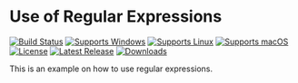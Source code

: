 # Use of Regular Expressions
[![Build Status](https://github.com/gcarreno/TestRegularExpressions/actions/workflows/main.yaml/badge.svg?branch=main)](https://github.com/gcarreno/TestRegularExpressions/actions)
[![Supports Windows](https://img.shields.io/badge/support-Windows-blue?logo=Windows)](https://github.com/gcarreno/TestRegularExpressions/releases/latest)
[![Supports Linux](https://img.shields.io/badge/support-Linux-yellow?logo=Linux)](https://github.com/gcarreno/TestRegularExpressions/releases/latest)
[![Supports macOS](https://img.shields.io/badge/support-macOS-black?logo=macOS)](https://github.com/gcarreno/TestRegularExpressions/releases/latest)
[![License](https://img.shields.io/github/license/gcarreno/TestRegularExpressions)](https://github.com/gcarreno/TestRegularExpressions/blob/main/LICENSE)
[![Latest Release](https://img.shields.io/github/v/release/gcarreno/TestRegularExpressions?label=latest%20release)](https://github.com/gcarreno/TestRegularExpressions/releases/latest)
[![Downloads](https://img.shields.io/github/downloads/gcarreno/TestRegularExpressions/total)](https://github.com/gcarreno/TestRegularExpressions/releases)

This is an example on how to use regular expressions.
